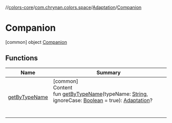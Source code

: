 //[colors-core](../../../../index.md)/[com.chrynan.colors.space](../../index.md)/[Adaptation](../index.md)/[Companion](index.md)



# Companion  
 [common] object [Companion](index.md)   


## Functions  
  
|  Name |  Summary | 
|---|---|
| <a name="com.chrynan.colors.space/Adaptation.Companion/getByTypeName/#kotlin.String#kotlin.Boolean/PointingToDeclaration/"></a>[getByTypeName](get-by-type-name.md)| <a name="com.chrynan.colors.space/Adaptation.Companion/getByTypeName/#kotlin.String#kotlin.Boolean/PointingToDeclaration/"></a>[common]  <br>Content  <br>fun [getByTypeName](get-by-type-name.md)(typeName: [String](https://kotlinlang.org/api/latest/jvm/stdlib/kotlin/-string/index.html), ignoreCase: [Boolean](https://kotlinlang.org/api/latest/jvm/stdlib/kotlin/-boolean/index.html) = true): [Adaptation](../index.md)?  <br><br><br>|

